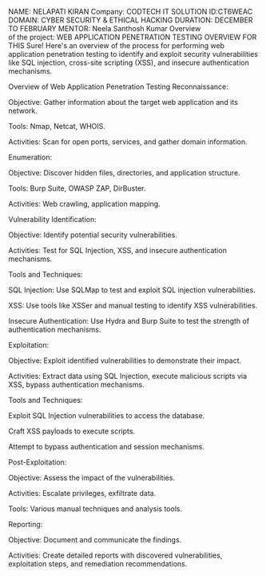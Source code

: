 NAME: NELAPATI KIRAN
Company: CODTECH IT SOLUTION 
ID:CT6WEAC
DOMAIN: CYBER SECURITY & ETHICAL HACKING
DURATION: DECEMBER TO FEBRUARY 
MENTOR: Neela Santhosh Kumar 
Overview of the project: WEB APPLICATION PENETRATION TESTING
OVERVIEW FOR THIS
Sure! Here's an overview of the process for performing web application penetration testing to identify and exploit security vulnerabilities like SQL injection, cross-site scripting (XSS), and insecure authentication mechanisms.

Overview of Web Application Penetration Testing
Reconnaissance:

Objective: Gather information about the target web application and its network.

Tools: Nmap, Netcat, WHOIS.

Activities: Scan for open ports, services, and gather domain information.

Enumeration:

Objective: Discover hidden files, directories, and application structure.

Tools: Burp Suite, OWASP ZAP, DirBuster.

Activities: Web crawling, application mapping.

Vulnerability Identification:

Objective: Identify potential security vulnerabilities.

Activities: Test for SQL Injection, XSS, and insecure authentication mechanisms.

Tools and Techniques:

SQL Injection: Use SQLMap to test and exploit SQL injection vulnerabilities.

XSS: Use tools like XSSer and manual testing to identify XSS vulnerabilities.

Insecure Authentication: Use Hydra and Burp Suite to test the strength of authentication mechanisms.

Exploitation:

Objective: Exploit identified vulnerabilities to demonstrate their impact.

Activities: Extract data using SQL Injection, execute malicious scripts via XSS, bypass authentication mechanisms.

Tools and Techniques:

Exploit SQL Injection vulnerabilities to access the database.

Craft XSS payloads to execute scripts.

Attempt to bypass authentication and session mechanisms.

Post-Exploitation:

Objective: Assess the impact of the vulnerabilities.

Activities: Escalate privileges, exfiltrate data.

Tools: Various manual techniques and analysis tools.

Reporting:

Objective: Document and communicate the findings.

Activities: Create detailed reports with discovered vulnerabilities, exploitation steps, and remediation recommendations.

